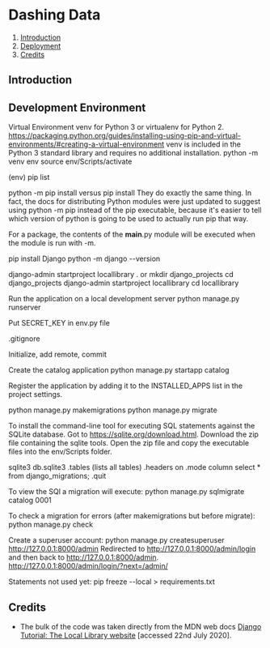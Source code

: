 <h1 id="title">Dashing Data</h1>

1. [Introduction](#introduction)
2. [Deployment](#deployment)
3. [Credits](#credits)

<h2 id="introduction">Introduction</h2>


<h2 id="deployment">Development Environment</h2>

Virtual Environment
venv for Python 3 or virtualenv for Python 2.
https://packaging.python.org/guides/installing-using-pip-and-virtual-environments/#creating-a-virtual-environment
venv is included in the Python 3 standard library and requires no additional installation.
python -m venv env
source env/Scripts/activate

(env)
pip list

python -m pip install versus pip install
They do exactly the same thing. In fact, the docs for distributing Python modules were just updated to suggest using python -m pip instead of the pip executable, because it's easier to tell which version of python is going to be used to actually run pip that way.

For a package, the contents of the __main__.py module will be executed when the module is run with -m.

pip install Django
python -m django --version

django-admin startproject locallibrary .
or
mkdir django_projects 
cd django_projects
django-admin startproject locallibrary
cd locallibrary

Run the application on a local development server
python manage.py runserver

Put SECRET_KEY in env.py file

.gitignore

Initialize, add remote, commit

Create the catalog application
python manage.py startapp catalog

Register the application by adding it to the INSTALLED_APPS list in the project settings. 

python manage.py makemigrations
python manage.py migrate

To install the command-line tool for executing SQL statements against the SQLite database.
Got to https://sqlite.org/download.html. Download the zip file containing the sqlite tools. Open the zip file and copy the executable files into the env/Scripts folder.

sqlite3 db.sqlite3
.tables (lists all tables)
.headers on
.mode column
select * from django_migrations;
.quit

To view the SQl a migration will execute:
python manage.py sqlmigrate catalog 0001

To check a migration for errors (after makemigrations but before migrate):
python manage.py check

Create a superuser account:
python manage.py createsuperuser
http://127.0.0.1:8000/admin
Redirected to http://127.0.0.1:8000/admin/login and then back to http://127.0.0.1:8000/admin.
http://127.0.0.1:8000/admin/login/?next=/admin/

Statements not used yet:
pip freeze --local > requirements.txt


<h2 id="credits">Credits</h2>

- The bulk of the code was taken directly from the MDN web docs [Django Tutorial: The Local Library website](https://developer.mozilla.org/en-US/docs/Learn/Server-side/Django/Tutorial_local_library_website) [accessed 22nd July 2020].
